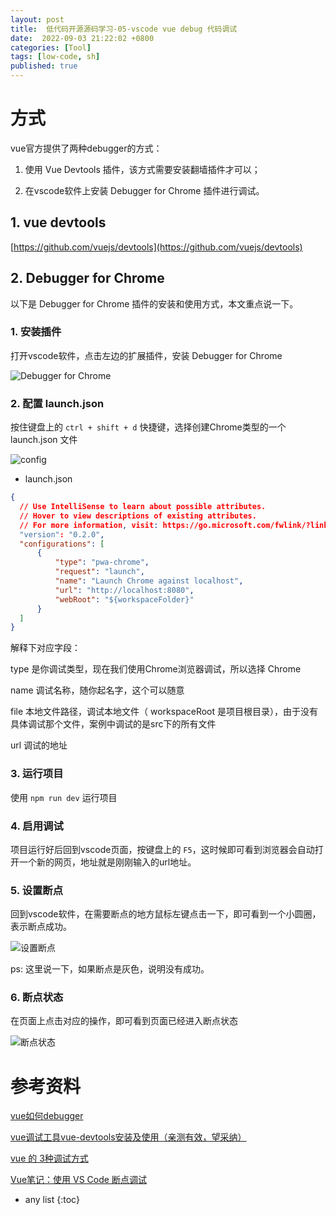 ```yaml
---
layout: post
title:  低代码开源源码学习-05-vscode vue debug 代码调试
date:  2022-09-03 21:22:02 +0800
categories: [Tool]
tags: [low-code, sh]
published: true
---
```


# 方式

vue官方提供了两种debugger的方式：

1. 使用 Vue Devtools 插件，该方式需要安装翻墙插件才可以； 

2. 在vscode软件上安装 Debugger for Chrome 插件进行调试。

## 1. vue devtools

[https://github.com/vuejs/devtools](https://github.com/vuejs/devtools)

## 2. Debugger for Chrome

以下是 Debugger for Chrome 插件的安装和使用方式，本文重点说一下。

### 1. 安装插件

打开vscode软件，点击左边的扩展插件，安装 Debugger for Chrome

![Debugger for Chrome](https://img-blog.csdnimg.cn/ecc16e4643b5490888cf22524f477b05.png)

###  2. 配置 launch.json

按住键盘上的 `ctrl + shift + d` 快捷键，选择创建Chrome类型的一个 launch.json 文件

![config](https://img-blog.csdnimg.cn/41a97bfec6e44cb7b77108305ee6b91a.png)

- launch.json

```json
{
  // Use IntelliSense to learn about possible attributes.
  // Hover to view descriptions of existing attributes.
  // For more information, visit: https://go.microsoft.com/fwlink/?linkid=830387
  "version": "0.2.0",
  "configurations": [
      {
          "type": "pwa-chrome",
          "request": "launch",
          "name": "Launch Chrome against localhost",
          "url": "http://localhost:8080",
          "webRoot": "${workspaceFolder}"
      }
  ]
}
```

解释下对应字段：

type  是你调试类型，现在我们使用Chrome浏览器调试，所以选择 Chrome

name  调试名称，随你起名字，这个可以随意

file  本地文件路径，调试本地文件（ workspaceRoot 是项目根目录），由于没有具体调试那个文件，案例中调试的是src下的所有文件

url  调试的地址

### 3. 运行项目

使用 `npm run dev` 运行项目

### 4. 启用调试

项目运行好后回到vscode页面，按键盘上的 `F5`，这时候即可看到浏览器会自动打开一个新的网页，地址就是刚刚输入的url地址。

### 5. 设置断点

回到vscode软件，在需要断点的地方鼠标左键点击一下，即可看到一个小圆圈，表示断点成功。

![设置断点](https://img-blog.csdnimg.cn/f754785b725447eeb11b8fcf72a8e0c4.png)

ps: 这里说一下，如果断点是灰色，说明没有成功。

### 6. 断点状态

在页面上点击对应的操作，即可看到页面已经进入断点状态

![断点状态](https://img-blog.csdnimg.cn/915301f42a8440bc8bb9ed1bd26a8be9.png)

# 参考资料

[vue如何debugger](https://blog.csdn.net/hua_ban_yu/article/details/123691405)

[vue调试工具vue-devtools安装及使用（亲测有效，望采纳）](https://www.cnblogs.com/sunny3158/p/16023940.html)

[vue 的 3种调试方式](http://t.zoukankan.com/langxiansheng-p-12718928.html)

[Vue笔记：使用 VS Code 断点调试](https://www.cnblogs.com/xifengxiaoma/p/9530737.html)

* any list
{:toc}
